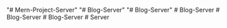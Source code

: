 "# Mern-Project-Server" 
"# Blog-Server" 
"# Blog-Server" 
#   B l o g - S e r v e r  
 #   B l o g - S e r v e r  
 #   B l o g - S e r v e r  
 #   S e r v e r  
 